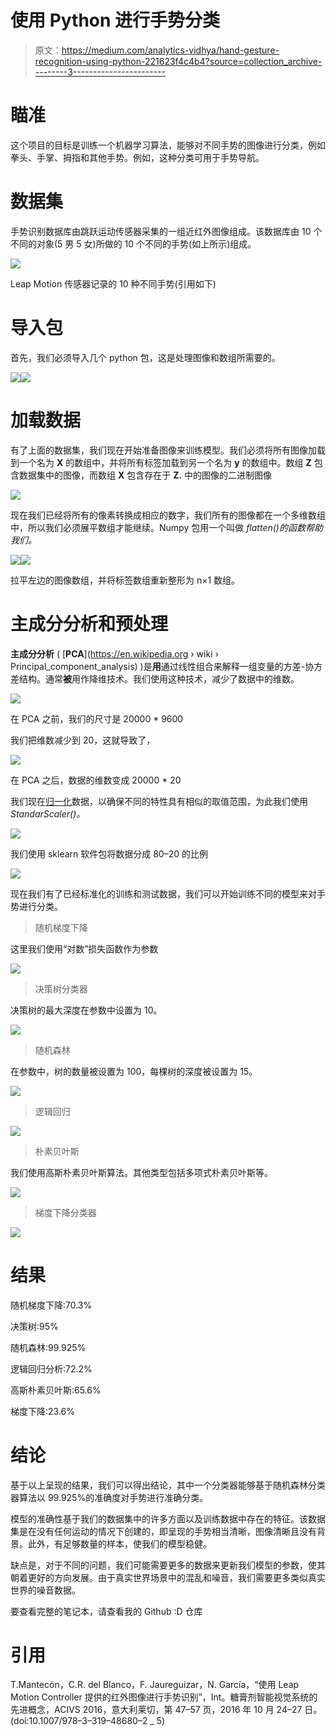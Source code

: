 # 使用 Python 进行手势分类

> 原文：<https://medium.com/analytics-vidhya/hand-gesture-recognition-using-python-221623f4c4b4?source=collection_archive---------3----------------------->

# **瞄准**

这个项目的目标是训练一个机器学习算法，能够对不同手势的图像进行分类，例如拳头、手掌、拇指和其他手势。例如，这种分类可用于手势导航。

# **数据集**

手势识别数据库由跳跃运动传感器采集的一组近红外图像组成。该数据库由 10 个不同的对象(5 男 5 女)所做的 10 个不同的手势(如上所示)组成。

![](img/2c1d1dd8f73f5bd143864f33c854946e.png)

Leap Motion 传感器记录的 10 种不同手势(引用如下)

# 导入包

首先，我们必须导入几个 python 包，这是处理图像和数组所需要的。

![](img/b034397a51bb268c656a57dabfbd6762.png)![](img/d31e45535901c9cab76e041901ce2b7b.png)

# 加载数据

有了上面的数据集，我们现在开始准备图像来训练模型。我们必须将所有图像加载到一个名为 **X** 的数组中，并将所有标签加载到另一个名为 **y** 的数组中。数组 **Z** 包含数据集中的图像，而数组 **X** 包含存在于 **Z.** 中的图像的二进制图像

![](img/5d079e8146537bcab836bef6cf2219f0.png)

现在我们已经将所有的像素转换成相应的数字，我们所有的图像都在一个多维数组中，所以我们必须展平数组才能继续。Numpy 包用一个叫做 *flatten()的函数帮助我们。*

![](img/293ef4d88fa3b882f97635c33db4d607.png)![](img/cb7df996e32361a4500c28a13a495d5a.png)

拉平左边的图像数组，并将标签数组重新整形为 n×1 数组。

# 主成分分析和预处理

**主成分分析** ( [**PCA**](https://en.wikipedia.org › wiki › Principal_component_analysis) )是**用**通过线性组合来解释一组变量的方差-协方差结构。通常**被**用作降维技术。我们使用这种技术，减少了数据中的维数。

![](img/c052a928633f8167821730e8d1a50a33.png)

在 PCA 之前，我们的尺寸是 20000 * 9600

我们把维数减少到 20，这就导致了，

![](img/c958eaec03f7afb1484e671ed7ded565.png)

在 PCA 之后，数据的维数变成 20000 * 20

我们现在[归一化](https://stackoverflow.com/questions/40758562/can-anyone-explain-me-standardscaler)数据，以确保不同的特性具有相似的取值范围，为此我们使用 *StandarScaler()。*

![](img/a2daefeaf027c9bea319bbd0e43791f1.png)

我们使用 sklearn 软件包将数据分成 80–20 的比例

![](img/90e35c033d3266b539a2134abec7b601.png)

现在我们有了已经标准化的训练和测试数据，我们可以开始训练不同的模型来对手势进行分类。

> 随机梯度下降

这里我们使用“对数”损失函数作为参数

![](img/f1e16bcc9236d3d80adc25b0cf971bec.png)

> 决策树分类器

决策树的最大深度在参数中设置为 10。

![](img/a33c6cb41a7750e59c3fc2d5be4d77cf.png)

> 随机森林

在参数中，树的数量被设置为 100，每棵树的深度被设置为 15。

![](img/07ea6c4bf650b3b97ff1755bcc545d93.png)

> 逻辑回归

![](img/36298899a228c201d84236be20458466.png)

> 朴素贝叶斯

我们使用高斯朴素贝叶斯算法。其他类型包括多项式朴素贝叶斯等。

![](img/ce819b7aef5e826ab50e2c62486f0129.png)

> 梯度下降分类器

![](img/659d22c17c357bfd0c06fbdecea7cda6.png)

# 结果

随机梯度下降:70.3%

决策树:95%

随机森林:99.925%

逻辑回归分析:72.2%

高斯朴素贝叶斯:65.6%

梯度下降:23.6%

# 结论

基于以上呈现的结果，我们可以得出结论，其中一个分类器能够基于随机森林分类器算法以 99.925%的准确度对手势进行准确分类。

模型的准确性基于我们的数据集中的许多方面以及训练数据中存在的特征。该数据集是在没有任何运动的情况下创建的，即呈现的手势相当清晰，图像清晰且没有背景。此外，有足够数量的样本，使我们的模型稳健。

缺点是，对于不同的问题，我们可能需要更多的数据来更新我们模型的参数，使其朝着更好的方向发展。由于真实世界场景中的混乱和噪音，我们需要更多类似真实世界的噪音数据。

要查看完整的笔记本，请查看我的 Github :D 仓库

# 引用

T.Mantecón，C.R. del Blanco，F. Jaureguizar，N. García，“使用 Leap Motion Controller 提供的红外图像进行手势识别”，Int。糖膏剂智能视觉系统的先进概念，ACIVS 2016，意大利莱切，第 47–57 页，2016 年 10 月 24–27 日。(doi:10.1007/978–3–319–48680–2 _ 5)